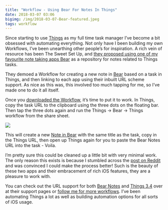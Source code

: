 ```yaml
---
title: "Workflow - Using Bear For Notes In Things"
date: 2018-03-07 03:06
bigimg: /img/2018-03-07-Bear-featured.jpeg
tags: workflow
---
```

Since starting to use [Things](https://itunes.apple.com/gb/app/things-3/id904237743?mt=8&at=1000ltj4) as my full time task manager I’ve become a bit obsessed with automating everything. Not only have I been building my own Workflows, I’ve been unearthing other people’s for inspiration. A rich vein of resource has been The Sweet Set Up, and [they proposed using one of my favourite note taking apps Bear](https://thesweetsetup.com/using-bear-things-note-attachment-repository/) as a repository for notes related to Things tasks.

They demoed a Workflow for creating a new note in [Bear](https://itunes.apple.com/gb/app/bear/id1016366447?mt=8&at=1000ltj4) based on a task in Things, and then linking to each app using their inbuilt URL scheme support. As nice as this was, this involved too much tapping for me, so I’ve made one to do it all itself.

Once you [downloaded the Workflow](https://workflow.is/workflows/9703e95d092f4dac8b9cb50ee542c0da), it’s time to put it to work. In Things, copy the task URL to the clipboard using the three dots on the floating bar. Then tap the three dots again and run the Things → Bear → Things workflow from the share sheet.

![](https://gr36.com/img/2018-03-07-Things-Bear-screen.png)

This will create a new [Note in Bear](https://itunes.apple.com/gb/app/bear/id1016366447?mt=8&at=1000ltj4) with the same title as the task, copy in the Things URL, then open up Things again for you to paste the Bear Notes URL into the task - Voila.

I’m pretty sure this could be cleaned up a little bit with very minimal work. The only reason this exists is because I stumbled across the [post on Reddit](https://www.reddit.com/r/thingsapp/comments/7zyt5n/using_bear_notes_as_a_things_attachment_repository/?st=JEGHVWCS&sh=ba959a6c) and was convinced I could make the process better! Such is the beauty of these two apps and their embracement of rich iOS features, they are a pleasure to work with.

You can check out the URL support for both [Bear Notes](http://www.bear-writer.com/faq/X-callback-url%20Scheme%20documentation/) and [Things 3.4](https://support.culturedcode.com/customer/en/portal/articles/2803573-things-url-scheme) over at their support pages or [follow me for more workflows](https://gr36.com/tag/workflow). I’ve been automating Things a lot as well as building automation options for all sorts of iOS usage.
